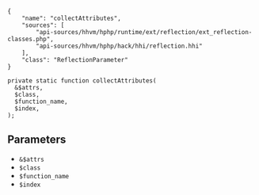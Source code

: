 ``` yamlmeta
{
    "name": "collectAttributes",
    "sources": [
        "api-sources/hhvm/hphp/runtime/ext/reflection/ext_reflection-classes.php",
        "api-sources/hhvm/hphp/hack/hhi/reflection.hhi"
    ],
    "class": "ReflectionParameter"
}
```




``` Hack
private static function collectAttributes(
  &$attrs,
  $class,
  $function_name,
  $index,
);
```




## Parameters




+ ` &$attrs `
+ ` $class `
+ ` $function_name `
+ ` $index `
<!-- HHAPIDOC -->
